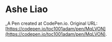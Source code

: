 # Ashe Liao
 _A Pen created at CodePen.io. Original URL: [https://codepen.io/toc1001adam/pen/MqLVON](https://codepen.io/toc1001adam/pen/MqLVON).

 